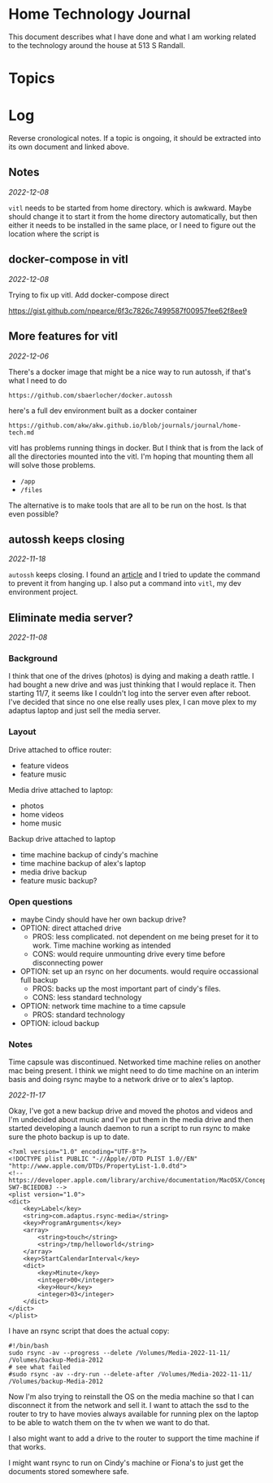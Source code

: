 # Home Technology Journal

This document describes what I have done and what I am working related to the technology around the house at 513 S Randall.

# Topics

# Log
Reverse cronological notes. If a topic is ongoing, it should be extracted into its own document and linked above.

## Notes
*2022-12-08*

`vitl` needs to be started from home directory. which is awkward. Maybe should change it to start it from the home directory automatically, but then either it needs to be installed in the same place, or I need to figure out the location where the script is

## docker-compose in vitl
*2022-12-08*

Trying to fix up vitl. Add docker-compose direct

https://gist.github.com/npearce/6f3c7826c7499587f00957fee62f8ee9


## More features for vitl
*2022-12-06*

There's a docker image that might be a nice way to run autossh, if that's what I need to do

```
https://github.com/sbaerlocher/docker.autossh
```

here's a full dev environment built as a docker container

```
https://github.com/akw/akw.github.io/blob/journals/journal/home-tech.md
```

vitl has problems running things in docker. But I think that is from the lack of all the directories mounted into the vitl. I'm hoping that mounting them all will solve those problems. 

- `/app`
- `/files`

The alternative is to make tools that are all to be run on the host. Is that even possible?

## autossh keeps closing
*2022-11-18*

`autossh` keeps closing. I found an [article](https://askubuntu.com/questions/217513/how-to-prevent-autossh-from-becoming-stuck-once-in-a-while) and I tried to update the command to prevent it from hanging up. I also put a command into `vitl`, my dev environment project.


## Eliminate media server?
*2022-11-08*

### Background

I think that one of the drives (photos) is dying and making a death rattle. I had bought a new drive and was just thinking that I would replace it. Then starting 11/7, it seems like I couldn't log into the server even after reboot. I've decided that since no one else really uses plex, I can move plex to my adaptus laptop and just sell the media server.

### Layout

Drive attached to office router:

- feature videos
- feature music

Media drive attached to laptop:

- photos
- home videos
- home music

Backup drive attached to laptop

- time machine backup of cindy's machine
- time machine backup of alex's laptop
- media drive backup
- feature music backup?

### Open questions

- maybe Cindy should have her own backup drive?
- OPTION: direct attached drive
  - PROS: less complicated. not dependent on me being preset for it to work. Time machine working as intended
  - CONS: would require unmounting drive every time before disconnecting power
- OPTION: set up an rsync on her documents. would require occassional full backup
  - PROS: backs up the most important part of cindy's files.
  - CONS: less standard technology
- OPTION: network time machine to a time capsule
  - PROS: standard technology
- OPTION: icloud backup

### Notes

Time capsule was discontinued. Networked time machine relies on another mac being present. I think we might need to do time machine on an interim basis and doing rsync maybe to a network drive or to alex's laptop.

*2022-11-17*

Okay, I've got a new backup drive and moved the photos and videos and I'm undecided about music and I've put them in the media drive and then started developing a launch daemon to run a script to run rsync to make sure the photo backup is up to date.

```
<?xml version="1.0" encoding="UTF-8"?>
<!DOCTYPE plist PUBLIC "-//Apple//DTD PLIST 1.0//EN" "http://www.apple.com/DTDs/PropertyList-1.0.dtd">
<!-- https://developer.apple.com/library/archive/documentation/MacOSX/Conceptual/BPSystemStartup/Chapters/CreatingLaunchdJobs.html#//apple_ref/doc/uid/10000172i-SW7-BCIEDDBJ -->
<plist version="1.0">
<dict>
    <key>Label</key>
    <string>com.adaptus.rsync-media</string>
    <key>ProgramArguments</key>
    <array>
        <string>touch</string>
        <string>/tmp/helloworld</string>
    </array>
    <key>StartCalendarInterval</key>
    <dict>
        <key>Minute</key>
        <integer>00</integer>
        <key>Hour</key>
        <integer>03</integer>
    </dict>
</dict>
</plist>
```

I have an rsync script that does the actual copy:

```
#!/bin/bash
sudo rsync -av --progress --delete /Volumes/Media-2022-11-11/ /Volumes/backup-Media-2012
# see what failed
#sudo rsync -av --dry-run --delete-after /Volumes/Media-2022-11-11/ /Volumes/backup-Media-2012
```

Now I'm also trying to reinstall the OS on the media machine so that I can disconnect it from the network and sell it. I want to attach the ssd to the router to try to have movies always available for running plex on the laptop to be able to watch them on the tv when we want to do that.

I also might want to add a drive to the router to support the time machine if that works.

I might want rsync to run on Cindy's machine or Fiona's to just get the documents stored somewhere safe.

